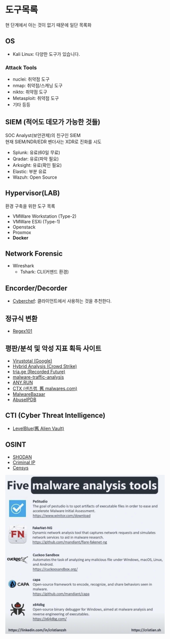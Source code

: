 # 도구목록

현 단계에서 아는 것이 없기 때문에 일단 목록화

## OS
- Kali Linux: 다양한 도구가 있습니다.

### Attack Tools
- nuclei: 취약점 도구
- nmap: 취약점/스캐닝 도구
- nikto: 취약점 도구
- Metasploit: 취약점 도구
- 기타 등등


## SIEM (적어도 데모가 가능한 것들)
SOC Analyst(보안관제)의 친구인 SIEM  
현재 SIEM/NDR/EDR 벤더사는 XDR로 진화를 시도

- Splunk: 유료(60일 무료)
- Qradar: 유료(파악 필요)
- Arksight: 유료(확인 필요)
- Elastic: 부분 유료
- Wazuh: Open Source

## Hypervisor(LAB)
환경 구축을 위한 도구 목록

- VMWare Workstation (Type-2)
- VMWare ESXi (Type-1)
- Openstack
- Proxmox
- **Docker**

## Network Forensic
- Wireshark
    - Tshark: CLI(커맨드 환경)

## Encorder/Decorder
- [Cyberchef](https://gchq.github.io/CyberChef/): 클라이언트에서 사용하는 것을 추천한다.

## 정규식 변환
- [Regex101](https://regex101.com/)

## 평판/분석 및 악성 지표 획득 사이트
- [Virustotal (Google)](https://www.virustotal.com/)
- [Hybrid Analysis (Crowd Strike)](http://hybrid-analysis.com/)
- [tria.ge (Recorded Future)](https://tria.ge/)
- [malware-traffic-analysis](https://www.malware-traffic-analysis.net/)
- [ANY.RUN](https://any.run/)
- [CTX (샌즈랩, 舊 malwares.com)](https://www.ctx.io/)
- [MalwareBazaar](https://bazaar.abuse.ch/)
- [AbuseIPDB](https://www.abuseipdb.com/)

## CTI (Cyber Threat Intelligence)
- [LevelBlue(舊 Alien Vault)](https://otx.alienvault.com/)

## OSINT
- [SHODAN](https://www.shodan.io/)
- [Criminal IP](https://www.criminalip.io/)
- [Censys](https://search.censys.io/)




![일단 넣는거 나중에 수정 필](../images/Five_malware_analysis_tools.png)